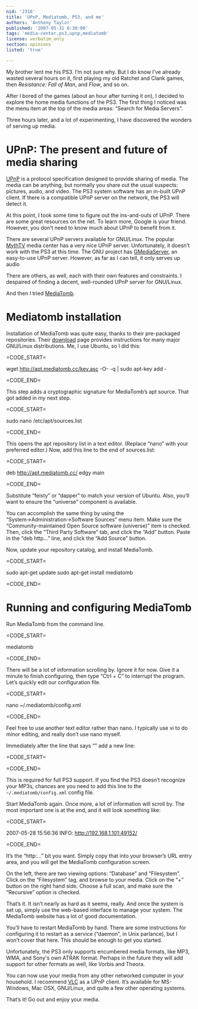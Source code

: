 ```yaml
---
nid: '2316'
title: 'UPnP, Mediatomb, PS3, and me'
authors: 'Anthony Taylor'
published: '2007-05-31 6:30:00'
tags: 'media-center,ps3,upnp,mediatomb'
license: verbatim_only
section: opinions
listed: 'true'

---
```

My brother lent me his PS3. I’m not sure why. But I do know I’ve already wasted several hours on it, first playing my old Ratchet and Clank games, then _Resistance: Fall of Man_, and _Flow_, and so on.

After I bored of the games (about an hour after turning it on), I decided to explore the home media functions of the PS3. The first thing I noticed was the menu item at the top of the media areas: “Search for Media Servers”.

Three hours later, and a lot of experimenting, I have discovered the wonders of serving up media.


<!--break-->



# UPnP: The present and future of media sharing

[UPnP](http://en.wikipedia.org/wiki/Upnp) is a protocol specification designed to provide sharing of media. The media can be anything, but normally you share out the usual suspects: pictures, audio, and video. The PS3 system software has an in-built UPnP client. If there is a compatible UPnP server on the network, the PS3 will detect it.

At this point, I took some time to figure out the ins-and-outs of UPnP. There are some great resources on the net. To learn more, Google is your friend. However, you don’t need to know much about UPnP to benefit from it.

There are several UPnP servers available for GNU/Linux. The popular [MythTV](http://www.mythtv.org/) media center has a very nice UPnP server. Unfortunately, it doesn’t work with the PS3 at this time. The GNU project has [GMediaServer](http://www.gnu.org/software/gmediaserver/), an easy-to-use UPnP server. However, as far as I can tell, it only serves up audio

There are others, as well, each with their own features and constraints. I despaired of finding a decent, well-rounded UPnP server for GNU/Linux.

And then I tried [MediaTomb](http://mediatomb.cc/).


# Mediatomb installation

Installation of MediaTomb was quite easy, thanks to their pre-packaged repositories. Their [download](http://mediatomb.cc/pages/download) page provides instructions for many major GNU/Linux distributions. Me, I use Ubuntu, so I did this:


=CODE_START=

wget http://apt.mediatomb.cc/key.asc -O- -q | sudo apt-key add -


=CODE_END=

This step adds a cryptographic signature for MediaTomb’s apt source. That got added in my next step.


=CODE_START=

sudo nano /etc/apt/sources.list


=CODE_END=

This opens the apt repository list in a text editor. (Replace “nano” with your preferred editor.) Now, add this line to the end of sources.list:


=CODE_START=

deb http://apt.mediatomb.cc/ edgy main


=CODE_END=

Substitute “feisty” or “dapper” to match your version of Ubuntu. Also, you’ll want to ensure the “universe” component is available.

You can accomplish the same thing by using the “System→Administration→Software Sources” menu item. Make sure the “Community-maintained Open Source software (universe)” item is checked. Then, click the “Third Party Software” tab, and click the “Add” button. Paste in the “deb http...” line, and click the “Add Source” button.

Now, update your repository catalog, and install MediaTomb.


=CODE_START=

sudo apt-get update
sudo apt-get install mediatomb


=CODE_END=


# Running and configuring MediaTomb

Run MediaTomb from the command line.


=CODE_START=

mediatomb


=CODE_END=

There will be a lot of information scrolling by. Ignore it for now. Give it a minute to finish configuring, then type “Ctrl + C” to interrupt the program. Let’s quickly edit our configuration file.


=CODE_START=

nano ~/.mediatomb/config.xml


=CODE_END=

Feel free to use another text editor rather than nano. I typically use vi to do minor editing, and really don’t use nano myself.

Immediately after the line that says “<server>” add a new line:


=CODE_START=

<protocolInfo extend="yes"/>


=CODE_END=

This is required for full PS3 support. If you find the PS3 doesn’t recognize your MP3s, chances are you need to add this line to the `~/.mediatomb/config.xml` config file.

Start MediaTomb again. Once more, a lot of information will scroll by. The most important one is at the end, and it will look something like:


=CODE_START=

2007-05-28 15:56:36    INFO: http://192.168.1.101:49152/


=CODE_END=

It’s the “http:...” bit you want. Simply copy that into your browser’s URL entry area, and you will get the MediaTomb configuration screen.

On the left, there are two viewing options: “Database” and “Filesystem”. Click on the “Filesystem” tag, and browse to your media. Click on the “+” button on the right hand side. Choose a full scan, and make sure the “Recursive” option is checked.

That’s it. It isn’t nearly as hard as it seems, really. And once the system is set up, simply use the web-based interface to manage your system. The MediaTomb website has a lot of good documentation.

You’ll have to restart MediaTomb by hand. There are some instructions for configuring it to restart as a service (“daemon”, in Unix parlance), but I won’t cover that here. This should be enough to get you started.

Unfortunately, the PS3 only supports encumbered media formats, like MP3, WMA, and Sony's own ATRAK format. Perhaps in the future they will add support for other formats as well, like Vorbis and Theora.

You can now use your media from any other networked computer in your household. I recommend [VLC](http://www.videolan.org/vlc/) as a UPnP client. It’s available for MS-Windows, Mac OSX, GNU/Linux, and quite a few other operating systems.

That’s it! Go out and enjoy your media.


